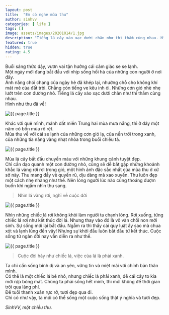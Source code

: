 ```yaml
---
layout: post
title:  "Em có nghe mùa thu"
author: sinhvv
categories: [ life ]
tags: []
image: assets/images/20201014/1.jpg
description: "Tiếng lá cây xào xạc dưới chân như thì thầm cùng nhau. Hình như thu đã về!"
featured: true
hidden: true
rating: 4.5
---
```

Buổi sáng thức dậy, vươn vai tận hưởng cái cảm giác se se lạnh.<br/>
Một ngày mới đang bắt đầu với nhịp sống hối hả của những con người ở nơi đây.<br/>
Ánh nắng chói chang của ngày hè đã khép lại, nhường chỗ cho không khí mát mẻ của đất trời.
Chẳng còn tiếng ve kêu inh ỏi.
Những cơn gió nhè nhẹ lướt trên con đường nhỏ. 
Tiếng lá cây xào xạc dưới chân như thì thầm cùng nhau.<br/>
Hình như thu đã về!

<img class="featured-image img-fluid" src="{{ site.baseurl }}/assets/images/20201014/2.jpg" alt="{{ page.title }}">

Khác với quê mình, mảnh đất miền Trung hai mùa mưa nắng, thì ở đây một năm có bốn mùa rõ rệt.<br/>
Mùa thu về với cái se lạnh của những cơn gió lạ, của nền trời trong xanh, của những tia nắng vàng nhạt nhòa trong buổi chiều tà.

<img class="featured-image img-fluid" src="{{ site.baseurl }}/assets/images/20201014/3.jpg" alt="{{ page.title }}">

Mùa lá cây bắt đầu chuyển màu với những khung cảnh tuyệt đẹp. <br/>
Chỉ cần dạo quanh một con đường nhỏ, cũng sẽ dễ bắt gặp những khoảnh khắc lá vàng rơi rơi trong gió, một hình ảnh đặc sắc nhất của mùa thu ở xứ sở này.
Thu mang đầy vẻ quyến rũ, dịu dàng mà xao xuyến.
Thu luôn đẹp một cách nhẹ nhàng như thế.
Nên lòng người lúc nào cũng thoáng đượm buồn khi ngắm nhìn thu sang.

> Nhìn lá vàng rơi, nghĩ về cuộc đời

<img class="featured-image img-fluid" src="{{ site.baseurl }}/assets/images/20201014/4.jpg" alt="{{ page.title }}">

Nhìn những chiếc lá rơi không khỏi làm người ta chạnh lòng.
Rơi xuống, từng chiếc lá rơi như kết thúc đời lá. 
Nhưng thay vào đó là vô vàn chồi non mới sinh. 
Sự sống mới lại bắt đầu. 
Ngẫm ra thì thấy cái quy luật ấy sao mà chua xót và lạnh lùng đến vậy! 
Nhưng sự khởi đầu luôn bắt đầu từ kết thúc. 
Cuộc sống từ ngàn đời nay vẫn diễn ra như thế.

<img class="featured-image img-fluid" src="{{ site.baseurl }}/assets/images/20201014/5.jpg" alt="{{ page.title }}">

> Cuộc đời hãy như chiếc lá, việc của lá là phải xanh.

Ta chỉ cần sống bình dị và an yên, vững tin và miệt mài với chính bản thân mình.<br/>
Có thể là một chiếc lá bé nhỏ, nhưng chiếc lá phải xanh, để cái cây to kia mới rợp bóng mát. 
Chúng ta phải sống hết mình, thì mới không để thời gian trôi qua lãng phí. <br/>
Để tuổi thanh xuân rực rỡ, tươi đẹp qua đi. <br/>
Chỉ có như vậy, ta mới có thể sống một cuộc sống thật ý nghĩa và tươi đẹp.

<i>SinhVV, một chiều thu.</i>